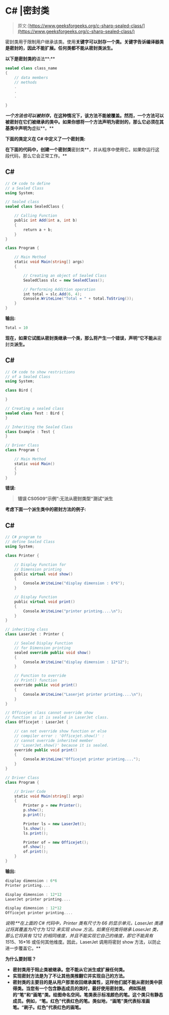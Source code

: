 # C# |密封类

> 原文:[https://www.geeksforgeeks.org/c-sharp-sealed-class/](https://www.geeksforgeeks.org/c-sharp-sealed-class/)

密封类用于限制用户继承该类。使用**关键字可以封存一个类。关键字告诉编译器类是密封的，因此不能扩展。任何类都不能从密封类派生。**

**以下是密封类的**语法**:**

```cs
sealed class class_name
{
    // data members
    // methods
    .
    .
    .

}
```

***一个方法也可以被封存*，在这种情况下，该方法不能被覆盖。然而，一个方法可以被密封在它们被继承的类中。如果你想将一个方法声明为密封的，那么它必须在其基类中声明为**虚拟**。**

****下面的类定义在 C# 中定义了一个密封类:****

**在下面的代码中，创建一个密封类**密封类**，并从程序中使用它。如果你运行这段代码，那么它会正常工作。**

## **C#**

```cs
// C# code to define
// a Sealed Class
using System;

// Sealed class
sealed class SealedClass {

    // Calling Function
    public int Add(int a, int b)
    {
        return a + b;
    }
}

class Program {

    // Main Method
    static void Main(string[] args)
    {

        // Creating an object of Sealed Class
        SealedClass slc = new SealedClass();

        // Performing Addition operation
        int total = slc.Add(6, 4);
        Console.WriteLine("Total = " + total.ToString());
    }
}
```

****输出:****

```cs
Total = 10
```

**现在，如果它试图从密封类继承一个类，那么将产生一个错误，声明“它不能从**密封类**派生。**

## **C#**

```cs
// C# code to show restrictions
// of a Sealed Class
using System;

class Bird {

}

// Creating a sealed class
sealed class Test : Bird {
}

// Inheriting the Sealed Class
class Example : Test {
}

// Driver Class
class Program {

    // Main Method
    static void Main()
    {
    }
}
```

****错误:****

> **错误 CS0509“示例”:无法从密封类型“测试”派生**

****考虑下面一个派生类中的密封方法的例子:****

## **C#**

```cs
// C# program to
// define Sealed Class
using System;

class Printer {

    // Display Function for
    // Dimension printing
    public virtual void show()
    {
        Console.WriteLine("display dimension : 6*6");
    }

    // Display Function
    public virtual void print()
    {
        Console.WriteLine("printer printing....\n");
    }
}

// inheriting class
class LaserJet : Printer {

    // Sealed Display Function
    // for Dimension printing
    sealed override public void show()
    {
        Console.WriteLine("display dimension : 12*12");
    }

    // Function to override
    // Print() function
    override public void print()
    {
        Console.WriteLine("Laserjet printer printing....\n");
    }
}

// Officejet class cannot override show
// function as it is sealed in LaserJet class.
class Officejet : LaserJet {

    // can not override show function or else
    // compiler error : 'Officejet.show()' :
    // cannot override inherited member
    // 'LaserJet.show()' because it is sealed.
    override public void print()
    {
        Console.WriteLine("Officejet printer printing....");
    }
}

// Driver Class
class Program {

    // Driver Code
    static void Main(string[] args)
    {
        Printer p = new Printer();
        p.show();
        p.print();

        Printer ls = new LaserJet();
        ls.show();
        ls.print();

        Printer of = new Officejet();
        of.show();
        of.print();
    }
}
```

****输出:****

```cs
display dimension : 6*6
Printer printing....

display dimension : 12*12
LaserJet printer printing....

display dimension : 12*12
Officejet printer printing....
```

****说明:**在上面的 C# 代码中，Printer 类有尺寸为 6*6 的显示单元，LaserJet 类通过将其覆盖为尺寸为 12*12 来实现 show 方法。如果任何类将继承 LaserJet 类，那么它将具有 12*12 的相同维度，并且不能实现它自己的维度，即它不能具有 15*15、16*16 或任何其他维度。因此，LaserJet 调用将密封 show 方法，以防止进一步覆盖它。**

****为什么要封班？****

*   **密封类用于阻止类被继承。您不能从它派生或扩展任何类。**
*   **实现密封方法是为了不让其他类推翻它并实现自己的方法。**
*   **密封类的主要目的是从用户那里收回继承属性，这样他们就不能从密封类中获得类。当您有一个包含静态成员的类时，最好使用密封类。
    *例如*系统的“笔”和“画笔”类。绘图命名空间。笔类表示标准颜色的笔。这个类只有静态成员。例如，“笔。红色”代表红色的笔。类似地，“画笔”类代表标准画笔。“刷子。红色”代表红色的画笔。**